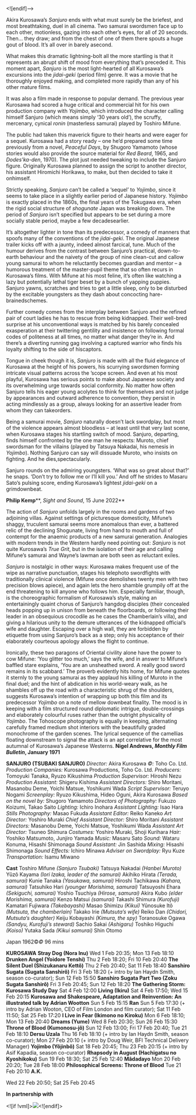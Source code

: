 

<![endif]-->

Akira Kurosawa’s _Sanjuro_ ends with what must surely be the briefest, and most breathtaking, duel in all cinema. Two samurai swordsmen face up to each other, motionless, gazing into each other’s eyes, for all of 20 seconds. Then… they draw; and from the chest of one of them there spouts a huge gout of blood. It’s all over in barely asecond.

What makes this dramatic lightning-bolt all the more startling is that it represents an abrupt shift of mood from everything that’s preceded it. This moment apart, _Sanjuro_ is the most light-hearted of all Kurosawa’s excursions into the _jidai-geki_ (period film) genre. It was a movie that he thoroughly enjoyed making, and completed more rapidly than any of his other mature films.

It was also a film made in response to popular demand. The previous year Kurosawa had scored a huge critical and commercial hit for his own production company with _Yojimbo_, which introduced the character calling himself Sanjuro (which means simply ‘30 years old’), the scruffy, mercenary, cynical _ronin_ (masterless samurai) played by Toshiro Mifune.

The public had taken this maverick figure to their hearts and were eager for a sequel. Kurosawa had a story ready – one he’d prepared some time previously from a novel, _Peaceful Days_, by Shugoro Yamamoto (whose stories would also provide the source material for _Red Beard_, 1965, and _Dodes’ka-den_, 1970). The plot just needed tweaking to include the Sanjuro figure. Originally Kurosawa planned to assign the script to another director, his assistant Hiromichi Horikawa, to make, but then decided to take it onhimself.

Strictly speaking, _Sanjuro_ can’t be called a ‘sequel’ to _Yojimbo_, since it seems to take place in a slightly earlier period of Japanese history. _Yojimbo_ is exactly placed in the 1860s, the final years of the Tokugawa era, when the rigid social structure of _shogunate_ Japan was breaking down. The period of _Sanjuro_ isn’t specified but appears to be set during a more socially stable period, maybe a few decadesearlier.

It’s altogether lighter in tone than its predecessor, a comedy of manners that spoofs many of the conventions of the _jidai-geki_. The original Japanese trailer kicks off with a jaunty, indeed almost farcical, tune. Much of the humour derives from the contrast between Sanjuro’s practical, down-to-earth behaviour and the naivety of the group of nine clean-cut and callow young samurai to whom he reluctantly becomes guardian and mentor – a humorous treatment of the master-pupil theme that so often recurs in Kurosawa’s films. With Mifune at his most feline, it’s often like watching a lazy but potentially lethal tiger beset by a bunch of yapping puppies. Sanjuro yawns, scratches and tries to get a little sleep, only to be disturbed by the excitable youngsters as they dash about concocting hare-brainedschemes.

Further comedy comes from the interplay between Sanjuro and the refined pair of court ladies he has to rescue from being kidnapped. Their well-bred surprise at his unconventional ways is matched by his barely concealed exasperation at their twittering gentility and insistence on following formal codes of politeness at all times, no matter what danger they’re in. And there’s a diverting running gag involving a captured warrior who finds his loyalty shifting to the side of hiscaptors.

Tongue in cheek though it is, _Sanjuro_ is made with all the fluid elegance of Kurosawa at the height of his powers, his scurrying swordsmen forming intricate visual patterns across the ’scope screen. And even at his most playful, Kurosawa has serious points to make about Japanese society and its overwhelming urge towards social conformity. No matter how often Sanjuro tells his eager young acolytes to think for themselves and not judge by appearances and outward adherence to convention, they persist in acting mindlessly as a group, always looking for an assertive leader from whom they can takeorders.

Being a samurai movie, _Sanjuro_ naturally doesn’t lack swordplay, but most of the violence appears almost bloodless – at least until that very last scene, when Kurosawa stages his startling switch of mood. Sanjuro, departing, finds himself confronted by the one man he respects: Muroto, chief swordsman for the villains (played by Tatsuya Nakadai, his nemesis in _Yojimbo_). Nothing Sanjuro can say will dissuade Muroto, who insists on fighting. And he dies,spectacularly.

Sanjuro rounds on the admiring youngsters. ‘What was so great about that?’ he snaps. ‘Don’t try to follow me or I’ll kill you.’ And off he strides to Masaru Sato’s pulsing score, ending Kurosawa’s lightest _jidai-geki_ on a grimdownbeat.  

**Philip Kemp****, _Sight and Sound_, 15 June 2022**  

The action of _Sanjuro_ unfolds largely in the rooms and gardens of two adjoining villas. Against settings of picturesque domesticity, Mifune’s shaggy, truculent samurai seems more anomalous than ever, a battered relic of the declining Shogunate, living from hand to mouth and full of contempt for the anaemic products of a new samurai generation. Analogies with modern trends in the Western hardly need pointing out: _Sanjuro_ is not quite Kurosawa’s _True Grit_, but in the isolation of their age and calling Mifune’s samurai and Wayne’s lawman are both seen as reluctant exiles.

_Sanjuro_ is nostalgic in other ways: Kurosawa makes frequent use of the wipe as narrative punctuation, stages his telephoto swordfights with traditionally clinical violence (Mifune once demolishes twenty men with two precision blows apiece), and again lets the hero shamble grumpily off at the end threatening to kill anyone who follows him. Especially familiar, though, is the choreographic formalism of Kurosawa’s style, making an entertainingly quaint chorus of Sanjuro’s hangdog disciples (their concealed heads popping up in unison from beneath the floorboards, or following their leader in an obsequious crocodile as he cases the Chamberlain’s villa), and giving a hilarious unity to the demure utterances of the kidnapped official’s wife and daughter. Escaping over a high wall, they are forbidden by etiquette from using Sanjuro’s back as a step; only his acceptance of their elaborately courteous apology allows the flight to continue.

Ironically, these two paragons of Oriental civility alone have the power to cow Mifune: ‘You glitter too much,’ says the wife, and in answer to Mifune’s baffled stare explains, ‘You are an unsheathed sword. A really good sword remains in its scabbard.’ The proverb evidently hits home, for Mifune quotes it sternly to the young samurai as they applaud his killing of Muroto in the final duel; and the hint of abdication in his world-weary walk, as he shambles off up the road with a characteristic shrug of the shoulders, suggests Kurosawa’s intention of wrapping up both this film and its predecessor _Yojimbo_ on a note of mellow downbeat finality. The mood is in keeping with a film structured round diplomatic intrigue, double-crossings and elaborately colourful ruses rather than the outright physicality of _Yojimbo_. The Tohoscope photography is equally in keeping, alternating carefully framed medium shot interiors with the beautifully graded monochrome of the garden scenes. The lyrical sequence of the camellias floating downstream to signal the attack is an apt correlative for the most autumnal of Kurosawa’s Japanese Westerns.
  **Nigel Andrews, _Monthly Film Bulletin_, January 1971**  

**SANJURO (TSUBAKI SANJURO)**
_Director:_ Akira Kurosawa
_©:_ Toho Co. Ltd.
_Production Companies:_ Kurosawa Productions, Toho Co. Ltd.
_Producers:_ Tomoyuki Tanaka, Ryuzo Kikushima
_Production Supervisor:_ Hiroshi Nezu
_Production Assistant:_ Shigeru Kishima
_Assistant Directors:_ Shiro Moritani, Masanobu Deme, Yoichi Matsue, Yoshikumi Wada
_Script Supervisor:_ Teruyo Nogami
_Screenplay:_ Ryuzo Kikushima, Hideo Oguni, Akira Kurosawa
_Based on the novel by:_ Shugoro Yamamoto
_Directors of Photography:_ Fukuzo Koizumi, Takao Saito
_Lighting:_ Ichiro Inohara
_Assistant Lighting:_ Isao Hara
_Stills Photography:_ Masao Fukuda
_Assistant Editor:_ Reiko Kaneko
_Art Director:_ Yoshiro Muraki
_Chief Assistant Director:_ Shiro Moritani
_Assistant Directors:_ Masanobu Deme, Yoichi Matsue, Yoshikumi Wada
_Assistant Art Director:_ Tsuneo Shimura
_Costumes:_ Yoshiro Muraki, Shoji Kurihara
_Hair:_ Yoshiko Matsumoto, Junjiro Yamada
_Music:_ Masaru Sato
_Sound:_ Wataru Konuma, Hisashi Shimonaga
_Sound Assistant:_ Jin Sashida
_Mixing:_ Hisashi Shimonaga
_Sound Effects:_ Ichiro Minawa
_Adviser on Swordplay:_ Ryu Kuze
_Transportation:_ Isamu Miwano

**Cast**
Toshiro Mifune _(Sanjuro Tsubaki)_
Tatsuya Nakadai _(Hanbei Muroto)_
Yûzô Kayama _(Iori Izaka, leader of the samurai)_
Akihiko Hirata _(Terada, samurai)_
Kunie Tanaka _(Yasukawa, samurai)_
Hiroshi Tachikawa _(Kahara, samurai)_
Tatsuhiko Hari _(younger Morishima, samurai)_
Tatsuyoshi Ehara _(Sekiguchi, samurai)_
Yoshio Tsuchiya _(Hirose, samurai)_
Akira Kubo _(elder Morishima, samurai)_
Kenzo Matsui _(samurai)_
Takashi Shimura _(Kurofuji)_
Kamatari Fujiwara _(Takebayashi)_
Masao Shimizu _(Kikui)_
Yûnosuke Itô _(Mutsuta, the chamberlain)_
Takako Irie _(Mutsuta’s wife)_
Reiko Dan _(Chidori, Mutsuta’s daughter)_
Keiju Kobayashi _(Kimura, the spy)_
Toranosuke Ogawa _(Sandyu, Kurofuji’s steward)_
Sachio Sakai _(Ashigaru)_
Toshiko Higuchi _(Koiso)_
Yutaka Sada _(Kikui samurai)_
Shin Otomo

Japan 1962©_©_
96 mins

**KUROSAWA**
**Stray Dog (Nora Inu)**
Wed 1 Feb 20:35; Mon 13 Feb 18:10
**Drunken Angel (Yoidore Tenshi)**
Thu 2 Feb 18:20; Fri 10 Feb 20:40
**The Silent Duel (Shizukanaru Kettô)**
Thu 2 Feb 20:40; Sat 11 Feb 18:40
**Sanshiro Sugata (Sugata Sanshirô)**
Fri 3 Feb 18:20 (+ intro by Ian Haydn Smith, season co-curator); Sun 12 Feb 15:50
**Sanshiro Sugata Part Two (Zoku Sugata Sanshirô)**
Fri 3 Feb 20:45; Sun 12 Feb 18:20
**The Gathering Storm: Kurosawa Study Day**
Sat 4 Feb 12:00
**Living (Ikiru)**
Sat 4 Feb 17:50; Wed 15 Feb 20:15
**Kurosawa and Shakespeare, Adaptation and Reinvention: An illustrated talk by Adrian Wootton**
Sun 5 Feb 15:15
**Ran**
Sun 5 Feb 17:30 (+ intro by Adrian Wooton, CEO of Film London and film curator); Sat 11 Feb 11:50; Sat 25 Feb 17:20
**I Live in Fear (Ikimono no Kiroku)**
Mon 6 Feb 18:10; Mon 13 Feb 20:40
**Dreams (Yume)**
Wed 8 Feb 20:30; Sun 26 Feb 15:30
**Throne of Blood (Kumonosu-jô)**
Sun 12 Feb 13:00; Fri 17 Feb 20:40; Tue 21 Feb 18:10
**Dersu Uzala**
Thu 16 Feb 18:10 (+ intro by Ian Haydn Smith, season co-curator); Mon 27 Feb 20:10 (+ intro by Doug Weir, BFI Technical Delivery Manager)
**Yojimbo (Yôjinbô)**
Sat 18 Feb 20:45; Thu 23 Feb 20:15 (+ intro by Asif Kapadia, season co-curator)
**Rhapsody in August (Hachigatsu no Kyoshikoku)**
Sun 19 Feb 18:30; Sat 25 Feb 12:40
**Mâdadayo**
Mon 20 Feb 20:20; Tue 28 Feb 18:00
**Philosophical Screens: Throne of Blood**
Tue 21 Feb 20:10
**A.K.**

Wed 22 Feb 20:50; Sat 25 Feb 20:45

**In partnership with**

<![if !vml]>![](file:///C:/Users/LOCB16~1/Temp/128/msohtmlclip1/01/clip_image002.jpg)<![endif]>
<!--stackedit_data:
eyJoaXN0b3J5IjpbMTEwMTcwNTMzNCwtMTI5MDU4NzQzMF19
-->